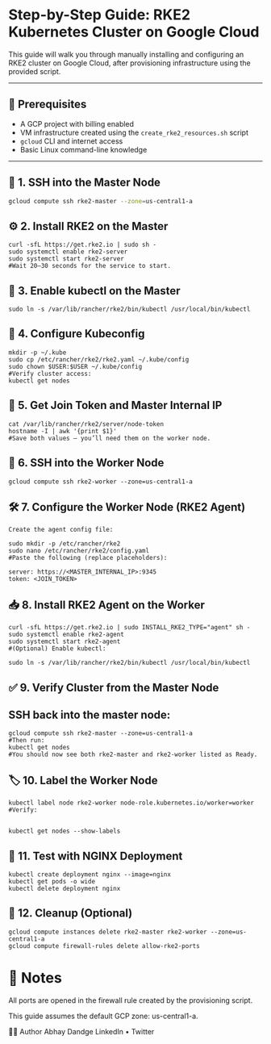 # Step-by-Step Guide: RKE2 Kubernetes Cluster on Google Cloud

This guide will walk you through manually installing and configuring an RKE2 cluster on Google Cloud, after provisioning infrastructure using the provided script.

---

## 🧰 Prerequisites

- A GCP project with billing enabled
- VM infrastructure created using the `create_rke2_resources.sh` script
- `gcloud` CLI and internet access
- Basic Linux command-line knowledge

---

## 🔑 1. SSH into the Master Node

```bash
gcloud compute ssh rke2-master --zone=us-central1-a
```
## ⚙️ 2. Install RKE2 on the Master
```
curl -sfL https://get.rke2.io | sudo sh -
sudo systemctl enable rke2-server
sudo systemctl start rke2-server
#Wait 20–30 seconds for the service to start.
```
## 🔗 3. Enable kubectl on the Master
```
sudo ln -s /var/lib/rancher/rke2/bin/kubectl /usr/local/bin/kubectl
```
## 📂 4. Configure Kubeconfig
```
mkdir -p ~/.kube
sudo cp /etc/rancher/rke2/rke2.yaml ~/.kube/config
sudo chown $USER:$USER ~/.kube/config
#Verify cluster access:
kubectl get nodes

```
## 🔐 5. Get Join Token and Master Internal IP
```
cat /var/lib/rancher/rke2/server/node-token
hostname -I | awk '{print $1}'
#Save both values — you’ll need them on the worker node.
```

## 🔧 6. SSH into the Worker Node
```
gcloud compute ssh rke2-worker --zone=us-central1-a
```

## 🛠️ 7. Configure the Worker Node (RKE2 Agent)
```
Create the agent config file:

sudo mkdir -p /etc/rancher/rke2
sudo nano /etc/rancher/rke2/config.yaml
#Paste the following (replace placeholders):

server: https://<MASTER_INTERNAL_IP>:9345
token: <JOIN_TOKEN>
```
## 📥 8. Install RKE2 Agent on the Worker
```
curl -sfL https://get.rke2.io | sudo INSTALL_RKE2_TYPE="agent" sh -
sudo systemctl enable rke2-agent
sudo systemctl start rke2-agent
#(Optional) Enable kubectl:

sudo ln -s /var/lib/rancher/rke2/bin/kubectl /usr/local/bin/kubectl
```
## ✅ 9. Verify Cluster from the Master Node
## SSH back into the master node:
```
gcloud compute ssh rke2-master --zone=us-central1-a
#Then run:
kubectl get nodes
#You should now see both rke2-master and rke2-worker listed as Ready.
```

## 🏷️ 10. Label the Worker Node
```
kubectl label node rke2-worker node-role.kubernetes.io/worker=worker
#Verify:


kubectl get nodes --show-labels
```
## 🧪 11. Test with NGINX Deployment
```
kubectl create deployment nginx --image=nginx
kubectl get pods -o wide
kubectl delete deployment nginx
```
## 🧹 12. Cleanup (Optional)
```
gcloud compute instances delete rke2-master rke2-worker --zone=us-central1-a
gcloud compute firewall-rules delete allow-rke2-ports
```
# 📌 Notes
All ports are opened in the firewall rule created by the provisioning script.

This guide assumes the default GCP zone: us-central1-a.

👨‍💻 Author
Abhay Dandge
LinkedIn • Twitter

